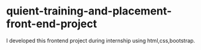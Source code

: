 # quient-training-and-placement-front-end-project
I developed this frontend project during internship using html,css,bootstrap.

